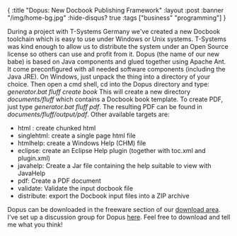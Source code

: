 {
  :title "Dopus: New Docbook Publishing Framework"
  :layout :post
  :banner "/img/home-bg.jpg"
  :hide-disqus? true
  :tags ["business" "programming"]
}

During a project with T-Systems Germany we've created a new Docbook toolchain which is easy to use under Windows or Unix systems. T-Systems was kind enough to allow us to distribute the system under an Open Source license so others can use and profit from it. Dopus (the name of our new babe) is based on Java components and glued together using Apache Ant. It come preconfigured with all needed software components (including the Java JRE). On Windows, just unpack the thing into a directory of your choice. Then open a cmd shell, cd into the Dopus directory and type: *generator.bat fluff create book* This will create a new directory *documents/fluff* which contains a Docbook book template. To create PDF, just type *generator.bat fluff pdf*. The resulting PDF can be found in *documents/fluff/output/pdf*. Other available targets are:

-   html : create chunked html
-   singlehtml: create a single page html file
-   htmlhelp: create a Windows Help (CHM) file
-   eclipse: create an Eclipse Help plugin (together with toc.xml and plugin.xml)
-   javahelp: Create a Jar file containing the help suitable to view with JavaHelp
-   pdf: Create a PDF document
-   validate: Validate the input docbook file
-   distribute: export the Docbook input files into a ZIP archive

Dopus can be downloaded in the freeware section of our [download area](http://cms.agynamix.de/downloads/index.php). I've set up a discussion group for Dopus [here](http://issues.agynamix.de/default.php?dopus). Feel free to download and tell me what you think!
